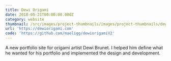 ```yaml
---
title: Dewi Origami
date: 2018-05-21T00:00:00.000Z
category: website
thumbnail: /src/images/project-thumbnails/images/project-thumbnails/dewi-origami.svg
url: 'https://dewiorigami.com'
code: 'https://github.com/maeligg/dewiorigamiV2'
---
```


A new portfolio site for origami artist Dewi Brunet. I helped him define what he wanted for his portfolio and implemented the design and development.
